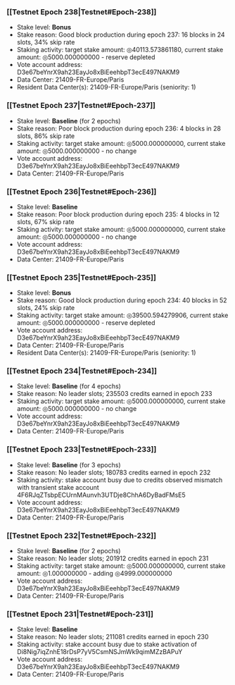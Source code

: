 ### [[Testnet Epoch 238|Testnet#Epoch-238]]
* Stake level: **Bonus**
* Stake reason: Good block production during epoch 237: 16 blocks in 24 slots, 34% skip rate
* Staking activity: target stake amount: ◎40113.573861180, current stake amount: ◎5000.000000000 - reserve depleted
* Vote account address: D3e67beYnrX9ah23EayJo8xBiEeehbpT3ecE497NAKM9
* Data Center: 21409-FR-Europe/Paris
* Resident Data Center(s): 21409-FR-Europe/Paris (seniority: 1)
### [[Testnet Epoch 237|Testnet#Epoch-237]]
* Stake level: **Baseline** (for 2 epochs)
* Stake reason: Poor block production during epoch 236: 4 blocks in 28 slots, 86% skip rate
* Staking activity: target stake amount: ◎5000.000000000, current stake amount: ◎5000.000000000 - no change
* Vote account address: D3e67beYnrX9ah23EayJo8xBiEeehbpT3ecE497NAKM9
* Data Center: 21409-FR-Europe/Paris
### [[Testnet Epoch 236|Testnet#Epoch-236]]
* Stake level: **Baseline**
* Stake reason: Poor block production during epoch 235: 4 blocks in 12 slots, 67% skip rate
* Staking activity: target stake amount: ◎5000.000000000, current stake amount: ◎5000.000000000 - no change
* Vote account address: D3e67beYnrX9ah23EayJo8xBiEeehbpT3ecE497NAKM9
* Data Center: 21409-FR-Europe/Paris
### [[Testnet Epoch 235|Testnet#Epoch-235]]
* Stake level: **Bonus**
* Stake reason: Good block production during epoch 234: 40 blocks in 52 slots, 24% skip rate
* Staking activity: target stake amount: ◎39500.594279906, current stake amount: ◎5000.000000000 - reserve depleted
* Vote account address: D3e67beYnrX9ah23EayJo8xBiEeehbpT3ecE497NAKM9
* Data Center: 21409-FR-Europe/Paris
* Resident Data Center(s): 21409-FR-Europe/Paris (seniority: 1)
### [[Testnet Epoch 234|Testnet#Epoch-234]]
* Stake level: **Baseline** (for 4 epochs)
* Stake reason: No leader slots; 235503 credits earned in epoch 233
* Staking activity: target stake amount: ◎5000.000000000, current stake amount: ◎5000.000000000 - no change
* Vote account address: D3e67beYnrX9ah23EayJo8xBiEeehbpT3ecE497NAKM9
* Data Center: 21409-FR-Europe/Paris
### [[Testnet Epoch 233|Testnet#Epoch-233]]
* Stake level: **Baseline** (for 3 epochs)
* Stake reason: No leader slots; 180783 credits earned in epoch 232
* Staking activity: stake account busy due to credits observed mismatch with transient stake account 4F6RJqZTsbpECUrnMAunvh3UTDje8ChhA6DyBadFMsE5
* Vote account address: D3e67beYnrX9ah23EayJo8xBiEeehbpT3ecE497NAKM9
* Data Center: 21409-FR-Europe/Paris
### [[Testnet Epoch 232|Testnet#Epoch-232]]
* Stake level: **Baseline** (for 2 epochs)
* Stake reason: No leader slots; 201912 credits earned in epoch 231
* Staking activity: target stake amount: ◎5000.000000000, current stake amount: ◎1.000000000 - adding ◎4999.000000000
* Vote account address: D3e67beYnrX9ah23EayJo8xBiEeehbpT3ecE497NAKM9
* Data Center: 21409-FR-Europe/Paris
### [[Testnet Epoch 231|Testnet#Epoch-231]]
* Stake level: **Baseline**
* Stake reason: No leader slots; 211081 credits earned in epoch 230
* Staking activity: stake account busy due to stake activation of Di8Nig7iqZnhE18rDsP7yV5CsmNSJmWk9qimMZzBAPuY
* Vote account address: D3e67beYnrX9ah23EayJo8xBiEeehbpT3ecE497NAKM9
* Data Center: 21409-FR-Europe/Paris
